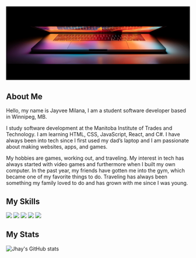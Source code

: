 ![Banner](assets/laptopbanner.jpg "Banner")

## About Me

Hello, my name is Jayvee Milana, I am a student software developer based in 
Winnipeg, MB.

I study software development at the Manitoba Institute of Trades and Technology. 
I am learning HTML, CSS, JavaScript, React, and C#. I have always been into tech 
since I first used my dad’s laptop and I am passionate about making websites, 
apps, and games.

My hobbies are games, working out, and traveling. My interest in tech has always 
started with video games and furthermore when I built my own computer. In the 
past year, my friends have gotten me into the gym, which became one of my 
favorite things to do. Traveling has always been something my family loved to do 
and has grown with me since I was young.

##

## My Skills

![](https://img.shields.io/badge/code-javascript-informational?style=for-the-badge&logo=javascript&logoColor=white&color=ff69b4)
![](https://img.shields.io/badge/code-react-informational?style=for-the-badge&logo=react&logoColor=white&color=ff69b4)
![](https://img.shields.io/badge/code-c%23-informational?style=for-the-badge&logo=csharp&logoColor=white&color=ff69b4)
![](https://img.shields.io/badge/web-html-informational?style=for-the-badge&logo=html5&logoColor=white&color=ff69b4)
![](https://img.shields.io/badge/web-css-informational?style=for-the-badge&logo=css3&logoColor=white&color=ff69b4)

##

## My Stats 

![Jhay's GitHub stats](https://github-readme-stats.vercel.app/api?username=JhayMilana&theme=dracula&show_icons=true)